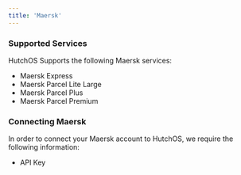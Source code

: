```yaml
---
title: 'Maersk'
---
```


### Supported Services

HutchOS Supports the following Maersk services:

- Maersk Express
- Maersk Parcel Lite Large
- Maersk Parcel Plus
- Maersk Parcel Premium

### Connecting Maersk

In order to connect your Maersk account to HutchOS, we require the following information:

- API Key